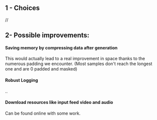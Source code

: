 ## 1 - Choices
//

## 2- Possible improvements:

#### Saving memory by compressing data after generation

This would actually lead to a real improvement in space thanks to the numerous padding we encounter.
(Most samples don't reach the longest one and are 0 padded and masked)

#### Robust Logging
..

#### Download resources like input feed video and audio
Can be found online with some work.